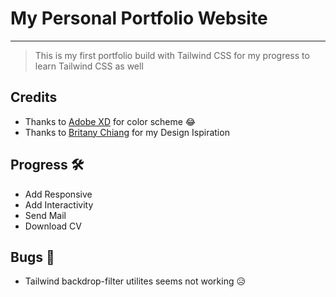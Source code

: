 # My Personal Portfolio Website

---

> This is my first portfolio build with Tailwind CSS for my progress to learn Tailwind CSS as well

## Credits

- Thanks to [Adobe XD](https://www.adobe.com/products/xd.html) for color scheme 😂
- Thanks to [Britany Chiang](https://github.com/bchiang7) for my Design Ispiration


## Progress 🛠

- Add Responsive
- Add Interactivity
- Send Mail
- Download CV

## Bugs 🐞

- Tailwind backdrop-filter utilites seems not working 😥